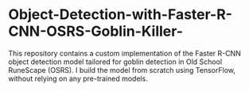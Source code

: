 # Object-Detection-with-Faster-R-CNN-OSRS-Goblin-Killer-
This repository contains a custom implementation of the Faster R-CNN object detection model tailored for goblin detection in Old School RuneScape (OSRS). I build the model from scratch using TensorFlow, without relying on any pre-trained models.
